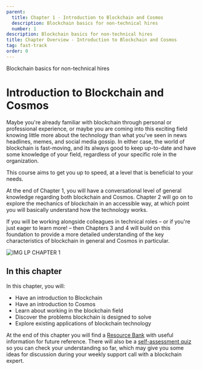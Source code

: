 ```yaml
---
parent:
  title: Chapter 1 - Introduction to Blockchain and Cosmos
  description: Blockchain basics for non-technical hires
  number: 1
description: Blockchain basics for non-technical hires
title: Chapter Overview - Introduction to Blockchain and Cosmos
tag: fast-track
order: 0
---
```


<div class="tm-overline tm-rf-1 tm-lh-title tm-medium tm-muted">Blockchain basics for non-technical hires</div>
<h1 class="mt-4 mb-6">Introduction to Blockchain and Cosmos</h1>

Maybe you're already familiar with blockchain through personal or professional experience, or maybe you are coming into this exciting field knowing little more about the technology than what you've seen in news headlines, memes, and social media gossip. In either case, the world of blockchain is fast-moving, and its always good to keep up-to-date and have some knowledge of your field, regardless of your specific role in the organization.

This course aims to get you up to speed, at a level that is beneficial to your needs.

At the end of Chapter 1, you will have a conversational level of general knowledge regarding both blockchain and Cosmos. Chapter 2 will go on to explore the mechanics of blockchain in an accessible way, at which point you will basically understand how the technology works.

If you will be working alongside colleagues in technical roles – or if you're just eager to learn more! – then Chapters 3 and 4 will build on this foundation to provide a more detailed understanding of the key characteristics of blockchain in general and Cosmos in particular.

![IMG LP CHAPTER 1]()

## In this chapter

<HighlightBox type="learning">

In this chapter, you will:

* Have an introduction to Blockchain
* Have an introduction to Cosmos
* Learn about working in the blockchain field
* Discover the problems blockchain is designed to solve
* Explore existing applications of blockchain technology

At the end of this chapter you will find a [Resource Bank](./6-resource-bank.md) with useful information for future reference. There will also be a [self-assessment quiz](./7-self-assessment.md) so you can check your understanding so far, which may give you some ideas for discussion during your weekly support call with a blockchain expert.

</HighlightBox>

<card-module/>

